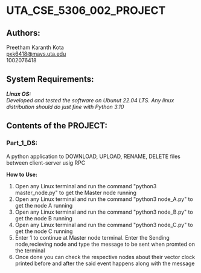 # UTA_CSE_5306_002_PROJECT

## Authors:
Preetham Karanth Kota</br>
pxk6418@mavs.uta.edu</br>
1002076418</br>

## System Requirements:
_***Linux OS:***</br>
Developed and tested the software on Ubunut 22.04 LTS. Any linux distribution should do just fine with
Python 3.10_

## Contents of the PROJECT:

### Part_1_DS:
A python application to DOWNLOAD, UPLOAD, RENAME, DELETE files between client-server usig RPC</br>

**How to Use:**</br>
1. Open any Linux terminal and run the command "python3 master_node.py" to get the Master node running </br>
2. Open any Linux terminal and run the command "python3 node_A.py" to get the node A running </br>
3. Open any Linux terminal and run the command "python3 node_B.py" to get the node B running </br>
4. Open any Linux terminal and run the command "python3 node_C.py" to get the node C running </br>
5. Enter 1 to continue at Master node terminal. Enter the Sending node,recieving node and type the message to be sent when promted on the terminal </br>
6. Once done you can check the respective nodes about their vector clock printed before and after the said event happens along with the message </br>
